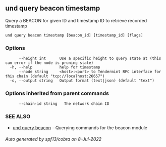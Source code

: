 ## und query beacon timestamp

Query a BEACON for given ID and timestamp ID to retrieve recorded timestamp

```
und query beacon timestamp [beacon_id] [timestamp_id] [flags]
```

### Options

```
      --height int      Use a specific height to query state at (this can error if the node is pruning state)
  -h, --help            help for timestamp
      --node string     <host>:<port> to Tendermint RPC interface for this chain (default "tcp://localhost:26657")
  -o, --output string   Output format (text|json) (default "text")
```

### Options inherited from parent commands

```
      --chain-id string   The network chain ID
```

### SEE ALSO

* [und query beacon](und_query_beacon.md)	 - Querying commands for the beacon module

###### Auto generated by spf13/cobra on 8-Jul-2022
